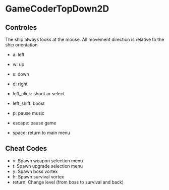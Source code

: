# GameCoderTopDown2D
## Controles
The ship always looks at the mouse. All movement direction is relative to the ship orientation
* a: left
* w: up
* s: down
* d: right

* left_click: shoot or select
* left_shift: boost

* p: pause music
* escape: pause game
* space: return to main menu

## Cheat Codes
* v: Spawn weapon selection menu
* t: Spawn upgrade selection menu
* y: Spawn boss vortex
* h: Spawn survival vortex
* return: Change level (from boss to survival and back)




